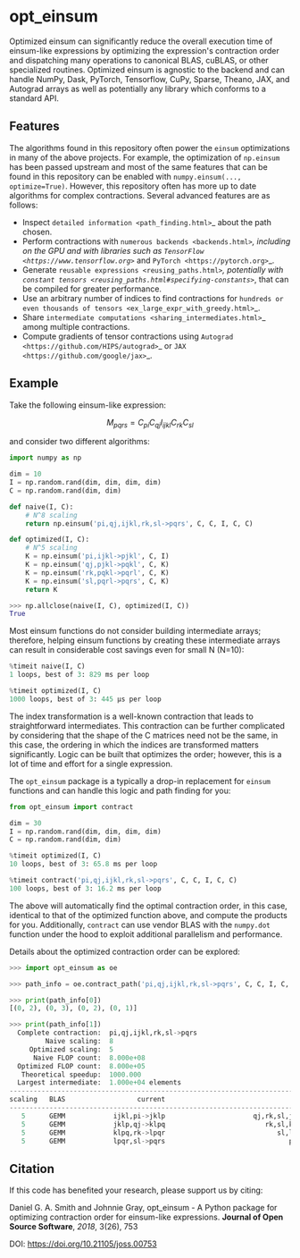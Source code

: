# opt_einsum

Optimized einsum can significantly reduce the overall execution time of einsum-like
expressions by optimizing the expression's contraction order and dispatching
many operations to canonical BLAS, cuBLAS, or other specialized routines.
Optimized einsum is agnostic to the backend and can handle NumPy, Dask,
PyTorch, Tensorflow, CuPy, Sparse, Theano, JAX, and Autograd arrays as well as
potentially any library which conforms to a standard API.

## Features

The algorithms found in this repository often power the ``einsum`` optimizations
in many of the above projects. For example, the optimization of ``np.einsum``
has been passed upstream and most of the same features that can be found in
this repository can be enabled with ``numpy.einsum(..., optimize=True)``. However,
this repository often has more up to date algorithms for complex contractions.
Several advanced features are as follows:

* Inspect `detailed information <path_finding.html>`_ about the path chosen.
* Perform contractions with `numerous backends <backends.html>`_, including on the GPU and with libraries such as `TensorFlow <https://www.tensorflow.org>`_ and `PyTorch <https://pytorch.org>`_.
* Generate `reusable expressions <reusing_paths.html>`_, potentially with `constant tensors <reusing_paths.html#specifying-constants>`_, that can be compiled for greater performance.
* Use an arbitrary number of indices to find contractions for `hundreds or even thousands of tensors <ex_large_expr_with_greedy.html>`_.
* Share `intermediate computations <sharing_intermediates.html>`_ among multiple contractions.
* Compute gradients of tensor contractions using `Autograd <https://github.com/HIPS/autograd>`_ or `JAX <https://github.com/google/jax>`_.

## Example

Take the following einsum-like expression:

$$
M_{pqrs} = C_{pi} C_{qj} I_{ijkl} C_{rk} C_{sl}
$$

and consider two different algorithms:

```python
import numpy as np

dim = 10
I = np.random.rand(dim, dim, dim, dim)
C = np.random.rand(dim, dim)

def naive(I, C):
    # N^8 scaling
    return np.einsum('pi,qj,ijkl,rk,sl->pqrs', C, C, I, C, C)

def optimized(I, C):
    # N^5 scaling
    K = np.einsum('pi,ijkl->pjkl', C, I)
    K = np.einsum('qj,pjkl->pqkl', C, K)
    K = np.einsum('rk,pqkl->pqrl', C, K)
    K = np.einsum('sl,pqrl->pqrs', C, K)
    return K
```

```python
>>> np.allclose(naive(I, C), optimized(I, C))
True
```

Most einsum functions do not consider building intermediate arrays;
therefore, helping einsum functions by creating these intermediate arrays can result
in considerable cost savings even for small N (N=10):

```python
%timeit naive(I, C)
1 loops, best of 3: 829 ms per loop

%timeit optimized(I, C)
1000 loops, best of 3: 445 µs per loop
```

The index transformation is a well-known contraction that leads to
straightforward intermediates. This contraction can be further
complicated by considering that the shape of the C matrices need not be
the same, in this case, the ordering in which the indices are transformed
matters significantly. Logic can be built that optimizes the order;
however, this is a lot of time and effort for a single expression.

The ``opt_einsum`` package is a typically a drop-in replacement for ``einsum``
functions and can handle this logic and path finding for you:

```python
from opt_einsum import contract

dim = 30
I = np.random.rand(dim, dim, dim, dim)
C = np.random.rand(dim, dim)

%timeit optimized(I, C)
10 loops, best of 3: 65.8 ms per loop

%timeit contract('pi,qj,ijkl,rk,sl->pqrs', C, C, I, C, C)
100 loops, best of 3: 16.2 ms per loop
```

The above will automatically find the optimal contraction order, in this case,
identical to that of the optimized function above, and compute the products
for you. Additionally, ``contract`` can use vendor BLAS with the ``numpy.dot``
function under the hood to exploit additional parallelism and performance.

Details about the optimized contraction order can be explored:

```python
>>> import opt_einsum as oe

>>> path_info = oe.contract_path('pi,qj,ijkl,rk,sl->pqrs', C, C, I, C, C)

>>> print(path_info[0])
[(0, 2), (0, 3), (0, 2), (0, 1)]

>>> print(path_info[1])
  Complete contraction:  pi,qj,ijkl,rk,sl->pqrs
         Naive scaling:  8
     Optimized scaling:  5
      Naive FLOP count:  8.000e+08
  Optimized FLOP count:  8.000e+05
   Theoretical speedup:  1000.000
  Largest intermediate:  1.000e+04 elements
--------------------------------------------------------------------------------
scaling   BLAS                  current                                remaining
--------------------------------------------------------------------------------
   5      GEMM            ijkl,pi->jklp                      qj,rk,sl,jklp->pqrs
   5      GEMM            jklp,qj->klpq                         rk,sl,klpq->pqrs
   5      GEMM            klpq,rk->lpqr                            sl,lpqr->pqrs
   5      GEMM            lpqr,sl->pqrs                               pqrs->pqrs
```



## Citation

If this code has benefited your research, please support us by citing:

Daniel G. A. Smith and Johnnie Gray, opt_einsum - A Python package for optimizing contraction order for einsum-like expressions. **Journal of Open Source Software**, *2018*, 3(26), 753

DOI: https://doi.org/10.21105/joss.00753
